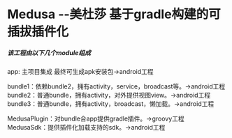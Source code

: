 # Medusa --美杜莎 基于gradle构建的可插拔插件化
##### 该工程由以下几个module组成  

app: 主项目集成 最终可生成apk安装包->android工程  

bundle1：依赖bundle2，拥有activity，service，broadcast等。->android工程    
bundle2：普通bundle，拥有activity，对外提供视图view。->android工程    
bundle3：普通bundle，拥有activity，broadcast，懒加载。->android工程    

MedusaPlugin：对bundle合app提供gradle插件。->groovy工程  
MedusaSdk：提供插件化加载支持的sdk。->android工程
